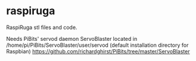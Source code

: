 raspiruga
=========

RaspiRuga stl files and code.

Needs PiBits' servod daemon ServoBlaster located in /home/pi/PiBits/ServoBlaster/user/servod 
(default installation directory for Raspbian)
https://github.com/richardghirst/PiBits/tree/master/ServoBlaster

